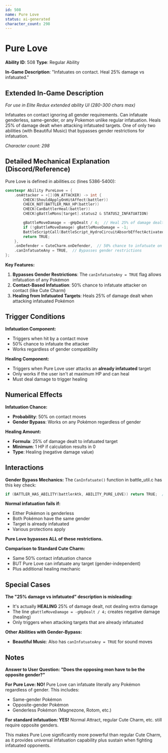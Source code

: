 ```yaml
---
id: 508
name: Pure Love
status: ai-generated
character_count: 298
---
```


# Pure Love

**Ability ID**: 508
**Type**: Regular Ability

**In-Game Description**: "Infatuates on contact. Heal 25% damage vs infatuated."

## Extended In-Game Description
*For use in Elite Redux extended ability UI (280-300 chars max)*

Infatuates on contact ignoring all gender requirements. Can infatuate genderless, same-gender, or any Pokemon unlike regular infatuation. Heals 25% of damage dealt when attacking infatuated targets. One of only two abilities (with Beautiful Music) that bypasses gender restrictions for infatuation.

*Character count: 298*

## Detailed Mechanical Explanation (Discord/Reference)

Pure Love is defined in abilities.cc (lines 5386-5400):

```cpp
constexpr Ability PureLove = {
    .onAttacker = +[](ON_ATTACKER) -> int {
        CHECK(ShouldApplyOnHitAffect(battler))
        CHECK_NOT(BATTLER_MAX_HP(battler))
        CHECK(CanBattlerHeal(battler))
        CHECK(gBattleMons[target].status2 & STATUS2_INFATUATION)

        gBattleMoveDamage = -gHpDealt / 4;  // Heal 25% of damage dealt
        if (!gBattleMoveDamage) gBattleMoveDamage = -1;
        BattleScriptCall(BattleScript_HydroCircuitAbsorbEffectActivated);
        return TRUE;
    },
    .onDefender = CuteCharm.onDefender,  // 50% chance to infatuate on contact
    .canInfatuateAny = TRUE,  // Bypasses gender restrictions
};
```

**Key Features:**
1. **Bypasses Gender Restrictions**: The `canInfatuateAny = TRUE` flag allows infatuation of any Pokémon
2. **Contact-Based Infatuation**: 50% chance to infatuate attacker on contact (like Cute Charm)
3. **Healing from Infatuated Targets**: Heals 25% of damage dealt when attacking infatuated Pokémon

## Trigger Conditions

**Infatuation Component:**
- Triggers when hit by a contact move
- 50% chance to infatuate the attacker
- Works regardless of gender compatibility

**Healing Component:**
- Triggers when Pure Love user attacks an **already infatuated** target
- Only works if the user isn't at maximum HP and can heal
- Must deal damage to trigger healing

## Numerical Effects

**Infatuation Chance:**
- **Probability**: 50% on contact moves
- **Gender Bypass**: Works on any Pokémon regardless of gender

**Healing Amount:**
- **Formula**: 25% of damage dealt to infatuated target
- **Minimum**: 1 HP if calculation results in 0
- **Type**: Healing (negative damage value)

## Interactions

**Gender Bypass Mechanics:**
The `CanInfatuate()` function in battle_util.c has this key check:
```c
if (BATTLER_HAS_ABILITY(battlerAtk, ABILITY_PURE_LOVE)) return TRUE;  // Bypasses all other checks
```

**Normal infatuation fails if:**
- Either Pokémon is genderless
- Both Pokémon have the same gender
- Target is already infatuated
- Various protections apply

**Pure Love bypasses ALL of these restrictions.**

**Comparison to Standard Cute Charm:**
- Same 50% contact infatuation chance
- BUT Pure Love can infatuate any target (gender-independent)
- Plus additional healing mechanic

## Special Cases

**The "25% damage vs infatuated" description is misleading:**
- It's actually **HEALING** 25% of damage dealt, not dealing extra damage
- The line `gBattleMoveDamage = -gHpDealt / 4;` creates negative damage (healing)
- Only triggers when attacking targets that are already infatuated

**Other Abilities with Gender-Bypass:**
- **Beautiful Music**: Also has `canInfatuateAny = TRUE` for sound moves

## Notes

**Answer to User Question: "Does the opposing mon have to be the opposite gender?"**

**For Pure Love: NO!** Pure Love can infatuate literally any Pokémon regardless of gender. This includes:
- Same-gender Pokémon
- Opposite-gender Pokémon  
- Genderless Pokémon (Magnezone, Rotom, etc.)

**For standard infatuation: YES!** Normal Attract, regular Cute Charm, etc. still require opposite genders.

This makes Pure Love significantly more powerful than regular Cute Charm, as it provides universal infatuation capability plus sustain when fighting infatuated opponents.